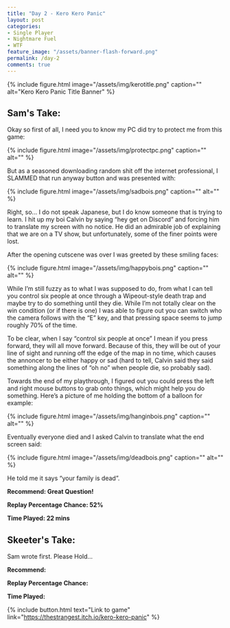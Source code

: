 ```yaml
---
title: "Day 2 - Kero Kero Panic"
layout: post
categories:
- Single Player
- Nightmare Fuel
- WTF
feature_image: "/assets/banner-flash-forward.png"
permalink: /day-2
comments: true
---
```


{% include figure.html image="/assets/img/kerotitle.png" caption="" alt="Kero Kero Panic Title Banner" %}

## Sam's Take:

Okay so first of all, I need you to know my PC did try to protect me from this game:

{% include figure.html image="/assets/img/protectpc.png" caption="" alt="" %}

But as a seasoned downloading random shit off the internet professional, I SLAMMED that run anyway button and was presented with:

{% include figure.html image="/assets/img/sadbois.png" caption="" alt="" %}

Right, so... I do not speak Japanese, but I do know someone that is trying to learn. I hit up my boi Calvin by saying “hey get on Discord” and forcing him to translate my screen with no notice. He did an admirable job of explaining that we are on a TV show, but unfortunately, some of the finer points were lost.

After the opening cutscene was over I was greeted by these smiling faces:

{% include figure.html image="/assets/img/happybois.png" caption="" alt="" %}

While I’m still fuzzy as to what I was supposed to do, from what I can tell you control six people at once through a Wipeout-style death trap and maybe try to do something until they die. While I’m not totally clear on the win condition (or if there is one) I was able to figure out you can switch who the camera follows with the “E” key, and that pressing space seems to jump roughly 70% of the time.

To be clear, when I say “control six people at once” I mean if you press forward, they will all move forward. Because of this, they will be out of your line of sight and running off the edge of the map in no time, which causes the annoncer to be either happy or sad (hard to tell, Calvin said they said something along the lines of  “oh no” when people die, so probably sad).

Towards the end of my playthrough, I figured out you could press the left and right mouse buttons to grab onto things, which might help you do something. Here’s a picture of me holding the bottom of a balloon for example:

{% include figure.html image="/assets/img/hanginbois.png" caption="" alt="" %}

Eventually everyone died and I asked Calvin to translate what the end screen said:

{% include figure.html image="/assets/img/deadbois.png" caption="" alt="" %}

He told me it says “your family is dead”.

**Recommend: Great Question!**

**Replay Percentage Chance: 52%**

**Time Played: 22 mins**

## Skeeter's Take:

Sam wrote first. Please Hold...

**Recommend:**

**Replay Percentage Chance:**

**Time Played:**

{% include button.html text="Link to game" link="https://thestrangest.itch.io/kero-kero-panic" %}